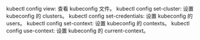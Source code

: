 kubectl config view: 查看 kubeconfig 文件。
kubectl config set-cluster: 设置 kubeconfig 的 clusters。
kubectl config set-credentials: 设置 kubeconfig 的 users。
kubectl config set-context: 设置 kubeconfig 的 contexts。
kubectl config use-context: 设置 kubeconfig 的 current-context。